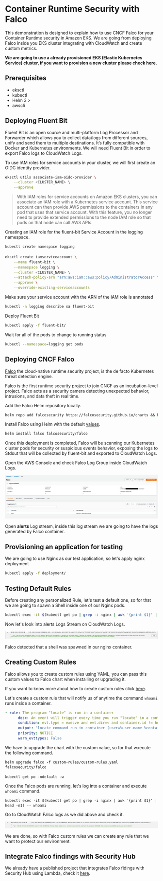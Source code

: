 # Container Runtime Security with Falco

This demonstration is designed to explain how to use CNCF Falco for your Container Runtime security in Amazon EKS. We are going from deploying Falco inside you EKS cluster integrating with CloudWatch and create custom metrics.

**We are going to use a already provisioned EKS (Elastic Kubernetes Service) cluster, if you want to provision a new cluster please check [here](https://docs.aws.amazon.com/eks/latest/userguide/getting-started-eksctl.html).**

## Prerequisites

- eksctl
- kubectl
- Helm 3 >
- awscli

## Deploying Fluent Bit

Fluent Bit is an open source and multi-platform Log Processor and Forwarder which allows you to collect data/logs from different sources, unify and send them to multiple destinations. It’s fully compatible with Docker and Kubernetes environments. We will need Fluent Bit in order to export Falco logs to CloudWatch Logs.

To use IAM roles for service accounts in your cluster, we will first create an OIDC identity provider.

```bash
eksctl utils associate-iam-oidc-provider \
    --cluster <CLUSTER_NAME> \
    --approve
```

> With IAM roles for service accounts on Amazon EKS clusters, you can associate an IAM role with a Kubernetes service account. This service account can then provide AWS permissions to the containers in any pod that uses that service account. With this feature, you no longer need to provide extended permissions to the node IAM role so that pods on that node can call AWS APIs.

Creating an IAM role for the fluent-bit Service Account in the logging namespace.

```bash
kubectl create namespace logging

eksctl create iamserviceaccount \
    --name fluent-bit \
    --namespace logging \
    --cluster <CLUSTER_NAME> \
    --attach-policy-arn "arn:aws:iam::aws:policy/AdministratorAccess" \
    --approve \
    --override-existing-serviceaccounts
```

Make sure your service account with the ARN of the IAM role is annotated

```bash
kubectl -n logging describe sa fluent-bit
```

Deploy Fluent Bit

```bash
kubectl apply -f fluent-bit/
```

Wait for all of the pods to change to running status

```bash
kubectl --namespace=logging get pods
```

## Deploying CNCF Falco

[Falco](https://falco.org/) the cloud-native runtime security project, is the de facto Kubernetes threat detection engine.

Falco is the first runtime security project to join CNCF as an incubation-level project. Falco acts as a security camera detecting unexpected behavior, intrusions, and data theft in real time.

Add the Falco Helm repository locally.

```bash
helm repo add falcosecurity https://falcosecurity.github.io/charts && helm repo update
```

Install Falco using Helm with the default [values](https://github.com/falcosecurity/charts/blob/master/falco/values.yaml).

```bash
helm install falco falcosecurity/falco
```

Once this deployment is completed, Falco will be scanning our Kubernetes cluster pods for security or suspicious events behavior, exposing the logs to Stdout that will be collected by fluent-bit and exported to CloudWatch Logs.

Open the AWS Console and check Falco Log Group inside CloudWatch Logs.

<p align="center"> 
<img src="images/falco01.png">
</p>

Open **alerts** Log stream, inside this log stream we are going to have the logs generated by Falco container.


## Provisioning an application for testing

We are going to use Nginx as our test application, so let's apply nginx deployment

```bash
kubectl apply -f deployment/
```

## Testing Default Rules

Before creating any personalized Rule, let's test a default one, so for that we are going to spawn a Shell inside one of our Nginx pods.

```bash
kubectl exec -it $(kubectl get po | grep -i nginx | awk '{print $1}' | head -n1) -- /bin/bash
```

Now let's look into alerts Logs Stream on CloudWatch Logs.

<p align="center"> 
<img src="images/falco02.png">
</p>

Falco detected that a shell was spawned in our nginx container.

## Creating Custom Rules

Falco allows you to create custom rules using YAML, you can pass this custom values to Falco chart when installing or upgrading it.

If you want to know more about how to create custom rules click [here](https://falco.org/docs/rules/).

Let's create a custom rule that will notify us of anytime the command `whoami` runs inside a container.

```yaml
- rule: The program "locate" is run in a container
      desc: An event will trigger every time you run "locate" in a container
      condition: evt.type = execve and evt.dir=< and container.id != host and proc.name = locate
      output: "locate command run in container (user=%user.name %container.info parent=%proc.pname cmdline=%proc.cmdline)"
      priority: NOTICE
      warn_evttypes: False
```

We have to upgrade the chart with the custom value, so for that wxecute the following command.

```shell
helm upgrade falco -f custom-rules/custom-rules.yaml falcosecurity/falco

kubectl get po -ndefault -w
```

Once the Falco pods are running, let's log into a container and execute `whoami` command.

```shell
kubectl exec -it $(kubectl get po | grep -i nginx | awk '{print $1}' | head -n1) -- whoami
```

Go to CloudWatch Falco logs as we did above and check it.

<p align="center"> 
<img src="images/falco03.png">
</p>

We are done, so with Falco custom rules we can create any rule that we want to protect our environment.

## Integrate Falco findings with Security Hub

We already have a published project that integrates Falco fidings with Security Hub using Lambda, check it [here](git@github.com:aws-samples/aws-securityhub-falco-ecs-eks-integration.git).